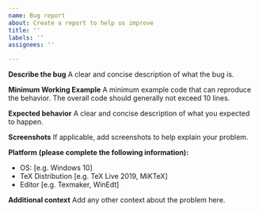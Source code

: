 ```yaml
---
name: Bug report
about: Create a report to help us improve
title: ''
labels: ''
assignees: ''

---
```


**Describe the bug**
A clear and concise description of what the bug is.

**Minimum Working Example**
A minimum example code that can reproduce the behavior.
The overall code should generally not exceed 10 lines.

**Expected behavior**
A clear and concise description of what you expected to happen.

**Screenshots**
If applicable, add screenshots to help explain your problem.

**Platform (please complete the following information):**
 - OS: [e.g. Windows 10]
 - TeX Distribution [e.g. TeX Live 2019, MiKTeX]
 - Editor [e.g. Texmaker, WinEdt]

**Additional context**
Add any other context about the problem here.
